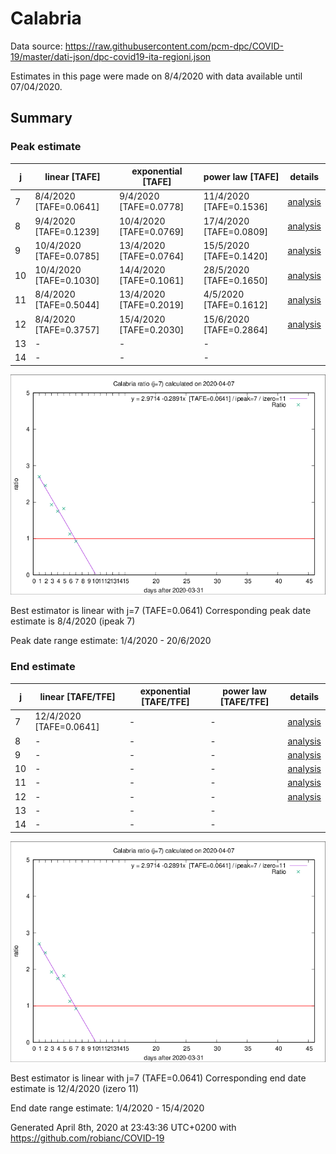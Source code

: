 # Calabria


Data source: https://raw.githubusercontent.com/pcm-dpc/COVID-19/master/dati-json/dpc-covid19-ita-regioni.json

Estimates in this page were made on 8/4/2020 with data available until 07/04/2020.


## Summary 

### Peak estimate 
|j|linear [TAFE]|exponential [TAFE]|power law [TAFE]|details|
|---|----|-----------|---------|-------|
|7|8/4/2020 [TAFE=0.0641]|9/4/2020 [TAFE=0.0778]|11/4/2020 [TAFE=0.1536]|[analysis](COVID-19_calabria_j7_2020-04-07.md)|
|8|9/4/2020 [TAFE=0.1239]|10/4/2020 [TAFE=0.0769]|17/4/2020 [TAFE=0.0809]|[analysis](COVID-19_calabria_j8_2020-04-07.md)|
|9|10/4/2020 [TAFE=0.0785]|13/4/2020 [TAFE=0.0764]|15/5/2020 [TAFE=0.1420]|[analysis](COVID-19_calabria_j9_2020-04-07.md)|
|10|10/4/2020 [TAFE=0.1030]|14/4/2020 [TAFE=0.1061]|28/5/2020 [TAFE=0.1650]|[analysis](COVID-19_calabria_j10_2020-04-07.md)|
|11|8/4/2020 [TAFE=0.5044]|13/4/2020 [TAFE=0.2019]|4/5/2020 [TAFE=0.1612]|[analysis](COVID-19_calabria_j11_2020-04-07.md)|
|12|8/4/2020 [TAFE=0.3757]|15/4/2020 [TAFE=0.2030]|15/6/2020 [TAFE=0.2864]|[analysis](COVID-19_calabria_j12_2020-04-07.md)|
|13|-|-|-||
|14|-|-|-||

![best peak estimate](COVID-19_calabria_j7_2020-04-07.png)

Best estimator is linear with j=7 (TAFE=0.0641)
Corresponding peak date estimate is 8/4/2020 (ipeak 7)


Peak date range estimate: 1/4/2020 - 20/6/2020

### End estimate 
|j|linear [TAFE/TFE]|exponential [TAFE/TFE]|power law [TAFE/TFE]|details|
|---|----|-----------|---------|-------|
|7|12/4/2020 [TAFE=0.0641]|-|-|[analysis](COVID-19_calabria_j7_2020-04-07.md)|
|8|-|-|-|[analysis](COVID-19_calabria_j8_2020-04-07.md)|
|9|-|-|-|[analysis](COVID-19_calabria_j9_2020-04-07.md)|
|10|-|-|-|[analysis](COVID-19_calabria_j10_2020-04-07.md)|
|11|-|-|-|[analysis](COVID-19_calabria_j11_2020-04-07.md)|
|12|-|-|-|[analysis](COVID-19_calabria_j12_2020-04-07.md)|
|13|-|-|-||
|14|-|-|-||

![best zero estimate](COVID-19_calabria_j7_2020-04-07.png)

Best estimator is linear with j=7 (TAFE=0.0641)
Corresponding end date estimate is 12/4/2020 (izero 11)


End date range estimate: 1/4/2020 - 15/4/2020

Generated April 8th, 2020 at 23:43:36 UTC+0200 with https://github.com/robianc/COVID-19
